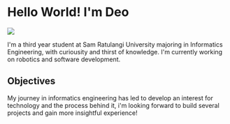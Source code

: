 # Hello World! I'm Deo <br>
<a href="https://linkedin.com/in/solideodajoh"><img src="https://img.shields.io/badge/-LinkedIn-0072b1?&style=for-the-badge&logo=linkedin&logoColor=white" /></a>

I'm a third year student at Sam Ratulangi University majoring in Informatics Engineering, with curiousity and thirst of knowledge. I'm currently working on robotics and software development.

## Objectives
My journey in informatics engineering has led to develop an interest for technology and the process behind it, i'm looking forward to build several projects and gain more insightful experience!
